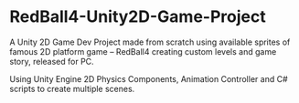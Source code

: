 # RedBall4-Unity2D-Game-Project
A Unity 2D Game Dev Project made from scratch using available sprites of famous 2D platform game – RedBall4 creating custom levels and game story, released for PC.

Using Unity Engine 2D Physics Components, Animation Controller and C# scripts to create multiple scenes.
